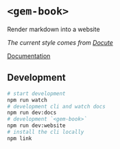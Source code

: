 # `<gem-book>`

Render markdown into a website

_The current style comes from [Docute](https://github.com/egoist/docute)_

[Documentation](https://gem-book.netlify.com/)

## Development

```bash
# start development
npm run watch
# development cli and watch docs
npm run dev:docs
# development `<gem-book>`
npm run dev:website
# install the cli locally
npm link
```
